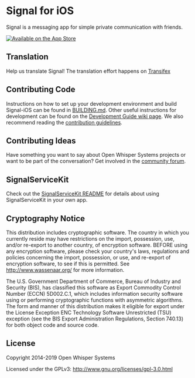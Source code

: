 # Signal for iOS

Signal is a messaging app for simple private communication with friends.

[![Available on the App Store](http://cl.ly/WouG/Download_on_the_App_Store_Badge_US-UK_135x40.svg)](https://itunes.apple.com/us/app/signal-private-messenger/id874139669?mt=8)

## Translation

Help us translate Signal! The translation effort happens on [Transifex](https://www.transifex.com/signalapp/signal-ios/)

## Contributing Code

Instructions on how to set up your development environment and build Signal-iOS can be found in [BUILDING.md](https://github.com/signalapp/Signal-iOS/blob/master/BUILDING.md). Other useful instructions for development can be found on the [Development Guide wiki page](https://github.com/signalapp/Signal-iOS/wiki/Development-Guide). We also recommend reading the [contribution guidelines](https://github.com/signalapp/Signal-iOS/blob/master/CONTRIBUTING.md).

## Contributing Ideas
Have something you want to say about Open Whisper Systems projects or want to be part of the conversation? Get involved in the [community forum](https://community.signalusers.org).

## SignalServiceKit

Check out the [SignalServiceKit README](SignalServiceKit/README.md) for
details about using SignalServiceKit in your own app.

## Cryptography Notice

This distribution includes cryptographic software. The country in which you currently reside may have restrictions on the import, possession, use, and/or re-export to another country, of encryption software. 
BEFORE using any encryption software, please check your country's laws, regulations and policies concerning the import, possession, or use, and re-export of encryption software, to see if this is permitted. 
See <http://www.wassenaar.org/> for more information.

The U.S. Government Department of Commerce, Bureau of Industry and Security (BIS), has classified this software as Export Commodity Control Number (ECCN) 5D002.C.1, which includes information security software using or performing cryptographic functions with asymmetric algorithms. 
The form and manner of this distribution makes it eligible for export under the License Exception ENC Technology Software Unrestricted (TSU) exception (see the BIS Export Administration Regulations, Section 740.13) for both object code and source code.

## License

Copyright 2014-2019 Open Whisper Systems

Licensed under the GPLv3: http://www.gnu.org/licenses/gpl-3.0.html
